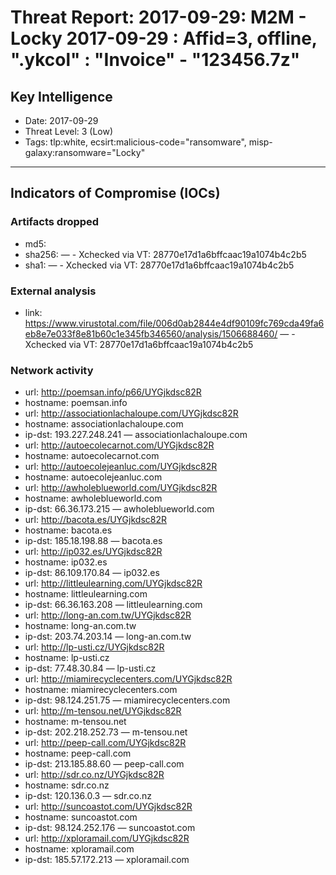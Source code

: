 # Threat Report: 2017-09-29: M2M -  Locky 2017-09-29 : Affid=3, offline, ".ykcol" : "Invoice" - "123456.7z"


## Key Intelligence
* Date: 2017-09-29
* Threat Level: 3 (Low)
* Tags: tlp:white, ecsirt:malicious-code="ransomware", misp-galaxy:ransomware="Locky"

---

## Indicators of Compromise (IOCs)
### Artifacts dropped
* md5: <md5>
* sha256: <sha256> — - Xchecked via VT: 28770e17d1a6bffcaac19a1074b4c2b5
* sha1: <sha1> — - Xchecked via VT: 28770e17d1a6bffcaac19a1074b4c2b5

### External analysis
* link: https://www.virustotal.com/file/006d0ab2844e4df90109fc769cda49fa6eb8e7e033f8e81b60c1e345fb346560/analysis/1506688460/ — - Xchecked via VT: 28770e17d1a6bffcaac19a1074b4c2b5

### Network activity
* url: http://poemsan.info/p66/UYGjkdsc82R
* hostname: poemsan.info
* url: http://associationlachaloupe.com/UYGjkdsc82R
* hostname: associationlachaloupe.com
* ip-dst: 193.227.248.241 — associationlachaloupe.com
* url: http://autoecolecarnot.com/UYGjkdsc82R
* hostname: autoecolecarnot.com
* url: http://autoecolejeanluc.com/UYGjkdsc82R
* hostname: autoecolejeanluc.com
* url: http://awholeblueworld.com/UYGjkdsc82R
* hostname: awholeblueworld.com
* ip-dst: 66.36.173.215 — awholeblueworld.com
* url: http://bacota.es/UYGjkdsc82R
* hostname: bacota.es
* ip-dst: 185.18.198.88 — bacota.es
* url: http://ip032.es/UYGjkdsc82R
* hostname: ip032.es
* ip-dst: 86.109.170.84 — ip032.es
* url: http://littleulearning.com/UYGjkdsc82R
* hostname: littleulearning.com
* ip-dst: 66.36.163.208 — littleulearning.com
* url: http://long-an.com.tw/UYGjkdsc82R
* hostname: long-an.com.tw
* ip-dst: 203.74.203.14 — long-an.com.tw
* url: http://lp-usti.cz/UYGjkdsc82R
* hostname: lp-usti.cz
* ip-dst: 77.48.30.84 — lp-usti.cz
* url: http://miamirecyclecenters.com/UYGjkdsc82R
* hostname: miamirecyclecenters.com
* ip-dst: 98.124.251.75 — miamirecyclecenters.com
* url: http://m-tensou.net/UYGjkdsc82R
* hostname: m-tensou.net
* ip-dst: 202.218.252.73 — m-tensou.net
* url: http://peep-call.com/UYGjkdsc82R
* hostname: peep-call.com
* ip-dst: 213.185.88.60 — peep-call.com
* url: http://sdr.co.nz/UYGjkdsc82R
* hostname: sdr.co.nz
* ip-dst: 120.136.0.3 — sdr.co.nz
* url: http://suncoastot.com/UYGjkdsc82R
* hostname: suncoastot.com
* ip-dst: 98.124.252.176 — suncoastot.com
* url: http://xploramail.com/UYGjkdsc82R
* hostname: xploramail.com
* ip-dst: 185.57.172.213 — xploramail.com
